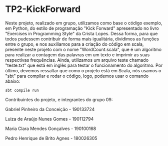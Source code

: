 # TP2-KickForward

Neste projeto, realizado em grupo, utilizamos como base o código exemplo, em Python, do estilo de programação "Kick Forward" apresentado no livro "Exercises in Programming Style" da Crista Lopes. Dessa forma, para que todos pudessem contribuir de forma mais igualitária, dividimos as funções entre o grupo, e nos auxiliamos para a criação do código em scala, presente neste projeto com o nome "WordCount.scala", que é um algoritmo para realizar a contagem das palavras em um texto e imprimir as suas respectivas frequências. Ainda, utilizamos um arquivo teste chamado "teste.txt" que está em inglês para testar o funcionamento do algoritmo. Por último, devemos ressaltar que como o projeto está em Scala, nós usamos o "sbt" para compilar e rodar o código, logo, podemos usar o comando abaixo:

```
sbt compile run
```

Contribuintes do projeto, e integrantes do grupo 09:

Gabriel Pinheiro da Conceição - 190133724

Luiza de Araújo Nunes Gomes - 190112794

Maria Clara Mendes Gonçalves - 190100168

Pedro Henrique de Brito Agnes - 180026305
